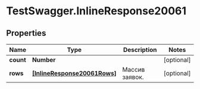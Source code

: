 # TestSwagger.InlineResponse20061

## Properties

Name | Type | Description | Notes
------------ | ------------- | ------------- | -------------
**count** | **Number** |  | [optional] 
**rows** | [**[InlineResponse20061Rows]**](InlineResponse20061Rows.md) | Массив заявок. | [optional] 


